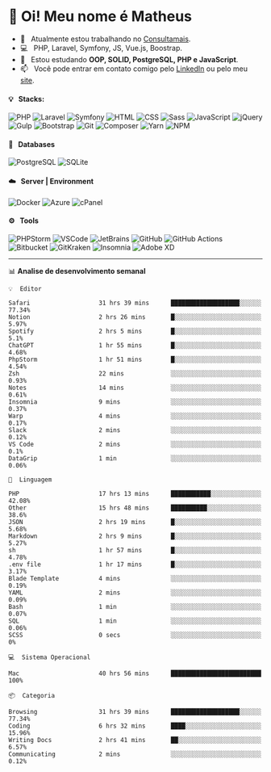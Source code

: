 # 👋 Oi! Meu nome é Matheus

- 🔭 &nbsp; Atualmente estou trabalhando no [Consultamais](https://consultamais.com.br/).
- 💻 &nbsp; PHP, Laravel, Symfony, JS, Vue.js, Boostrap.
- 🌱 &nbsp; Estou estudando **OOP, SOLID, PostgreSQL, PHP e JavaScript**.
- 📫 &nbsp; Você pode entrar em contato comigo pelo [LinkedIn](https://www.linkedin.com/in/matheuscamargoxavier/) ou pelo meu [site](https://matheuscamargo.co).

#### 💡 &nbsp; Stacks:
![PHP](https://img.shields.io/badge/-PHP-777BB4?&logo=php&logoColor=FFFFFF)
![Laravel](https://img.shields.io/badge/-Laravel-FF2D20?&logo=laravel&logoColor=FFFFFF)
![Symfony](https://img.shields.io/badge/-Symfony-000000?&logo=symfony&logoColor=FFFFFF)
![HTML](https://img.shields.io/badge/-HTML-E34F26?&logo=html5&logoColor=FFFFFF)
![CSS](https://img.shields.io/badge/-CSS-1572B6?&logo=css3&logoColor=FFFFFF)
![Sass](https://img.shields.io/badge/-Sass-CC6699?&logo=sass&logoColor=FFFFFF)
![JavaScript](https://img.shields.io/badge/-JavaScript-F7DF1E?&logo=javascript&logoColor=FFFFFF)
![jQuery](https://img.shields.io/badge/-jQuery-0769AD?&logo=jquery&logoColor=FFFFFF)
![Gulp](https://img.shields.io/badge/-Gulp-CF4647?&logo=gulp&logoColor=FFFFFF)
![Bootstrap](https://img.shields.io/badge/-Bootstrap-7952B3?&logo=bootstrap&logoColor=FFFFFF)
![Git](https://img.shields.io/badge/-Git-F05032?&logo=git&logoColor=FFFFFF)
![Composer](https://img.shields.io/badge/-Composer-885630?&logo=composer&logoColor=FFFFFF)
![Yarn](https://img.shields.io/badge/-Yarn-2C8EBB?&logo=yarn&logoColor=FFFFFF)
![NPM](https://img.shields.io/badge/-npm-CB3837?&logo=npm&logoColor=FFFFFF)

#### 💾 &nbsp; Databases
![PostgreSQL](https://img.shields.io/badge/-PostgreSQL-336791?&logo=PostgreSQL&logoColor=FFFFFF)
![SQLite](https://img.shields.io/badge/-SQLite-003B57?&logo=SQLite&logoColor=FFFFFF)

#### ☁️ &nbsp; Server | Environment
![Docker](https://img.shields.io/badge/-Docker-2496ED?&logo=docker&logoColor=FFFFFF)
![Azure](https://img.shields.io/badge/-Azure-0089D6?&logo=microsoft%20azure&logoColor=FFFFFF)
![cPanel](https://img.shields.io/badge/-cPanel-FF6C2C?&logo=cpanel&logoColor=FFFFFF)

#### ⚙️ &nbsp; Tools
![PHPStorm](https://img.shields.io/badge/-PHPStorm-000000?&logo=PHPStorm&logoColor=FFFFFF)
![VSCode](https://img.shields.io/badge/-VSCode-007ACC?&logo=Visual%20Studio%20Code&logoColor=FFFFFF) 
![JetBrains](https://img.shields.io/badge/-JetBrains-000000?&logo=jetbrains&logoColor=FFFFFF) 
![GitHub](https://img.shields.io/badge/-GitHub-181717?&logo=github&logoColor=FFFFFF) 
![GitHub Actions](https://img.shields.io/badge/-GitHub%20Actions-181717?&logo=GitHub%20Actions&logoColor=FFFFFF) 
![Bitbucket](https://img.shields.io/badge/-Bitbucket-0052CC?&logo=bitbucket&logoColor=FFFFFF)
![GitKraken](https://img.shields.io/badge/-GitKraken-179287?&logo=GitKraken&logoColor=FFFFFF)
![Insomnia](https://img.shields.io/badge/-Insomnia-5849BE?&logo=Insomnia&logoColor=FFFFFF)
![Adobe XD](https://img.shields.io/badge/-Adobe%20XD-FF61F6?&logo=adobe%20xd&logoColor=FFFFFF) 
_______

📊  **Analise de desenvolvimento semanal**
```text
💡  Editor

Safari                   31 hrs 39 mins      ███████████████████░░░░░░     77.34%
Notion                   2 hrs 26 mins       █░░░░░░░░░░░░░░░░░░░░░░░░      5.97%
Spotify                  2 hrs 5 mins        █░░░░░░░░░░░░░░░░░░░░░░░░       5.1%
ChatGPT                  1 hr 55 mins        █░░░░░░░░░░░░░░░░░░░░░░░░      4.68%
PhpStorm                 1 hr 51 mins        █░░░░░░░░░░░░░░░░░░░░░░░░      4.54%
Zsh                      22 mins             ░░░░░░░░░░░░░░░░░░░░░░░░░      0.93%
Notes                    14 mins             ░░░░░░░░░░░░░░░░░░░░░░░░░      0.61%
Insomnia                 9 mins              ░░░░░░░░░░░░░░░░░░░░░░░░░      0.37%
Warp                     4 mins              ░░░░░░░░░░░░░░░░░░░░░░░░░      0.17%
Slack                    2 mins              ░░░░░░░░░░░░░░░░░░░░░░░░░      0.12%
VS Code                  2 mins              ░░░░░░░░░░░░░░░░░░░░░░░░░       0.1%
DataGrip                 1 min               ░░░░░░░░░░░░░░░░░░░░░░░░░      0.06%
```
```text
💬  Linguagem

PHP                      17 hrs 13 mins      ███████████░░░░░░░░░░░░░░     42.08%
Other                    15 hrs 48 mins      ██████████░░░░░░░░░░░░░░░      38.6%
JSON                     2 hrs 19 mins       █░░░░░░░░░░░░░░░░░░░░░░░░      5.68%
Markdown                 2 hrs 9 mins        █░░░░░░░░░░░░░░░░░░░░░░░░      5.27%
sh                       1 hr 57 mins        █░░░░░░░░░░░░░░░░░░░░░░░░      4.78%
.env file                1 hr 17 mins        █░░░░░░░░░░░░░░░░░░░░░░░░      3.17%
Blade Template           4 mins              ░░░░░░░░░░░░░░░░░░░░░░░░░      0.19%
YAML                     2 mins              ░░░░░░░░░░░░░░░░░░░░░░░░░      0.09%
Bash                     1 min               ░░░░░░░░░░░░░░░░░░░░░░░░░      0.07%
SQL                      1 min               ░░░░░░░░░░░░░░░░░░░░░░░░░      0.06%
SCSS                     0 secs              ░░░░░░░░░░░░░░░░░░░░░░░░░         0%
```
```text
💻  Sistema Operacional

Mac                      40 hrs 56 mins      █████████████████████████       100%
```
```text
📦  Categoria

Browsing                 31 hrs 39 mins      ███████████████████░░░░░░     77.34%
Coding                   6 hrs 32 mins       ████░░░░░░░░░░░░░░░░░░░░░     15.96%
Writing Docs             2 hrs 41 mins       ██░░░░░░░░░░░░░░░░░░░░░░░      6.57%
Communicating            2 mins              ░░░░░░░░░░░░░░░░░░░░░░░░░      0.12%
```
